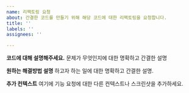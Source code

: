 ```yaml
---
name: 리팩토링 요청
about: 간결한 코드를 만들기 위해 해당 코드에 대한 리팩토링을 요청합니다.
title: ''
labels: ''
assignees: ''

---
```


**코드에 대해 설명해주세요.**
문제가 무엇인지에 대한 명확하고 간결한 설명

**원하는 해결방법 설명**
하고자 하는 일에 대한 명확하고 간결한 설명.

**추가 컨텍스트**
여기에 기능 요청에 대한 다른 컨텍스트나 스크린샷을 추가하세요.
